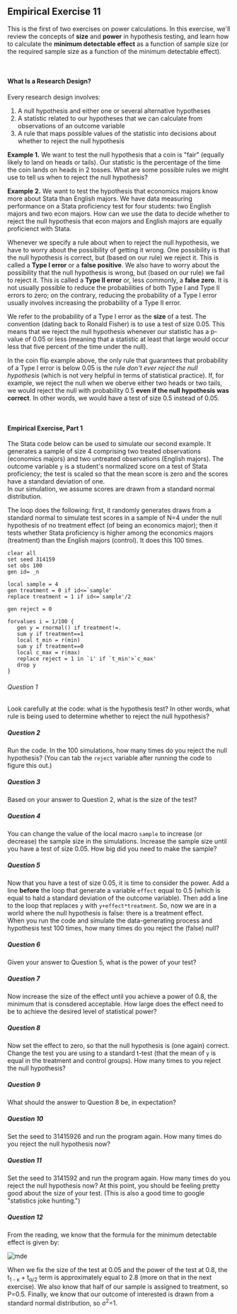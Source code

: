 ## Empirical Exercise 11

This is the first of two exercises on power calculations.  In this exercise, we'll review the concepts 
of **size** and **power** in hypothesis testing, and learn how to calculate the **minimum detectable effect** 
as a function of sample size (or the required sample size as a function of the minimum detectable effect).  

<br>

#### What Is a Research Design?  

Every research design involves:  

1. A null hypothesis and either one or several alternative hypotheses
2. A statistic related to our hypotheses that we can calculate from observations of an outcome variable 
3. A rule that maps possible values of the statistic into decisions about whether to reject the null hypothesis

**Example 1.**  We want to test the null hypothesis that a coin is "fair" (equally likely to land on heads or tails).  Our 
statistic is the percentage of the time the coin lands on heads in 2 tosses.  What are some possible rules we 
might use to tell us when to reject the null hypothesis?  

**Example 2.**  We want to test the hypothesis that economics majors know more about Stata than English majors.  We have data 
measuring performance on a Stata proficiency test for four students:  two English majors and two econ majors.  How 
can we use the data to decide whether to reject the null hypothesis that econ majors and English majors 
are equally proficienct with Stata.  

Whenever we specify a rule about when to reject the null hypothesis, we have to worry about the possibility of getting 
it wrong.  One possibility is that the null hypothesis is correct, but (based on our rule) we reject it.  This is 
called a **Type I error** or a **false positive**.  We also have to worry about the possibility that the null 
hypothesis is wrong, but (based on our rule) we fail to reject it.  This is called a **Type II error** or, less 
commonly, a **false zero**.  It is not usually possible to reduce the probabilities of both Type I and Type II errors 
to zero; on the contrary, reducing the probability of a Type I error usually involves increasing the probability of 
a Type II error.  

We refer to the probability of a Type I error as the **size** of a test.  The convention (dating back 
to Ronald Fisher) is to use a test of size 0.05.  This means that we reject the null hypothesis 
whenever our statistic has a p-value of 0.05 or less (meaning that a statistic at least that large would occur less 
that five percent of the time under the null).  

In the coin flip example above, the only rule that guarantees that probability of a Type I error is below 0.05 
is the rule _don't ever reject the null hypothesis_ (which is not very helpful in terms of statistical 
practice).  If, for example, we reject the null when we oberve either two heads or two tails, we would reject 
the null with probability 0.5 **even if the null hypothesis was correct**.  In other words, we would have a 
test of size 0.5 instead of 0.05.  

<br>

#### Empirical Exercise, Part 1

The Stata code below can be used to simulate our second example.  It generates a sample of size 
4 comprising two treated observations (economics majors) and two untreated observations (English 
majors).  The outcome variable `y` is a student's normalized score on a test of Stata proficiency; 
the test is scaled so that the mean score is zero and the scores have a standard deviation of one.  
In our simulation, we assume scores are drawn from a standard normal distribution.  


The loop does the following:  first, it randomly generates draws from a standard normal 
to simulate test scores in a sample of N=4 under the null hypothesis of no treatment 
effect (of being an economics major); then it tests whether Stata proficiency is 
higher among the economics majors (treatment) than the English majors (control).  It 
does this 100 times.  

```
clear all
set seed 314159
set obs 100
gen id= _n

local sample = 4
gen treatment = 0 if id<=`sample'
replace treatment = 1 if id<=`sample'/2

gen reject = 0

forvalues i = 1/100 {
   gen y = rnormal() if treatment!=.
   sum y if treatment==1
   local t_min = r(min)
   sum y if treatment==0
   local c_max = r(max)
   replace reject = 1 in `i' if `t_min'>`c_max'
   drop y
}
```

###### Question 1
Look carefully at the code:  what is the hypothesis test?  In other words, 
what rule is being used to determine whether to reject the null 
hypothesis?  

##### Question 2
Run the code.  In the 100 simulations, how many times do you reject 
the null hypothesis?  (You can tab the `reject` variable after running 
the code to figure this out.)

##### Question 3
Based on your answer to Question 2, what is the size of the test?

##### Question 4 
You can change the value of the local macro `sample` to increase (or decrease) 
the sample size in the simulations.  Increase the sample size until you 
have a test of size 0.05.  How big did you need to make the sample?

##### Question 5
Now that you have a test of size 0.05, it is time to consider the power.  Add a line 
**before** the loop that generate a variable `effect` equal to 0.5 (which is 
equal to hald a standard deviation of the outcome variable).  Then add a line 
to the loop that replaces `y` with `y+effect*treatment`.  So, now we are in a 
world where the null hypothesis is false:  there is a treatment effect.  
When you run the code and simulate the data-generating process and hypothesis 
test 100 times, how many times do you reject the (false) null?

##### Question 6
Given your answer to Question 5, what is the power of your test?

##### Question 7
Now increase the size of the effect until you achieve a power of 0.8, 
the minimum that is consdered acceptable.  How large does the effect 
need to be to achieve the desired level of statistical power?

##### Question 8
Now set the effect to zero, so that the null hypothesis is (one again) correct.  Change 
the test you are using to a standard t-test (that the mean of `y` is equal in the 
treatment and control groups).  How many times to you reject the null hypothesis?  

##### Question 9 
What should the answer to Question 8 be, in expectation?  

##### Question 10 
Set the seed to 31415926 and run the program again.  How many times do you reject 
the null hypothesis now?

##### Question 11 
Set the seed to 3141592 and run the program again.  How many times do you reject 
the null hypothesis now?  At this point, you should be feeling pretty good about 
the size of your test.  (This is also a good time to google "statistics joke hunting.")

##### Question 12 
From the reading, we know that the formula for the minimum detectable effect is given by:

![mde](https://pjakiela.github.io/ECON379/exercises/E11-power/MDE-eq1.png)  

When we fix the size of the test at 0.05 and the power of the test at 0.8, 
the t<sub>1 - &kappa;</sub> + t<sub>&alpha;/2</sub> term is approximately 
equal to 2.8 (more on that in the next exercise).  We also know that half of 
our sample is assigned to treatment, so P=0.5.  Finally, we know that our outcome 
of interested is drawn from a standard normal distribution, so &sigma;<sup>2</sup>=1.

